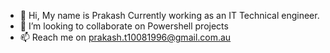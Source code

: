 - 👋 Hi, My name is Prakash Currently working as an IT Technical engineer.
- 💞️ I’m looking to collaborate on Powershell projects
- 📫 Reach me on prakash.t10081996@gmail.com.au
<!---
Radioroom36/Radioroom36 is a ✨ special ✨ repository because its `README.md` (this file) appears on your GitHub profile.
You can click the Preview link to take a look at your changes.
--->
